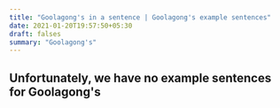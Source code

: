 ```yaml
---
title: "Goolagong's in a sentence | Goolagong's example sentences"
date: 2021-01-20T19:57:50+05:30
draft: falses
summary: "Goolagong's"
---
```

## Unfortunately, we have no example sentences for Goolagong's                 
